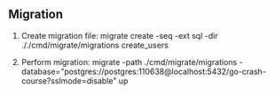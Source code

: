 ## Migration
1. Create migration file:
migrate create -seq -ext sql -dir ././cmd/migrate/migrations create_users

2. Perform migration:
migrate -path ./cmd/migrate/migrations -database="postgres://postgres:110638@localhost:5432/go-crash-course?sslmode=disable" up